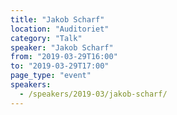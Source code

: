 ```yaml
---
title: "Jakob Scharf"
location: "Auditoriet"
category: "Talk"
speaker: "Jakob Scharf"
from: "2019-03-29T16:00"
to: "2019-03-29T17:00"
page_type: "event"
speakers:
  - /speakers/2019-03/jakob-scharf/
---
```



